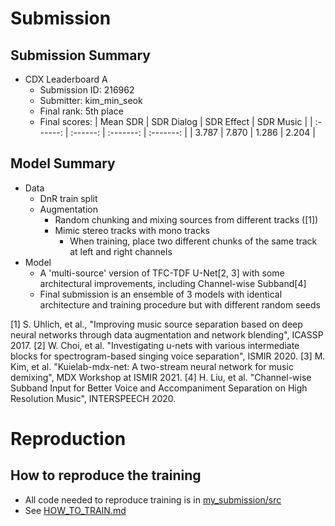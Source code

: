 



# Submission

## Submission Summary

* CDX Leaderboard A
	* Submission ID: 216962
	* Submitter: kim_min_seok
	* Final rank: 5th place
	* Final scores:
	  |  Mean SDR | SDR Dialog | SDR Effect | SDR Music | 
	  | :------: | :------: | :-------: | :-------: | 
	  |   3.787   |   7.870   |   1.286   |   2.204    |    
      

## Model Summary

* Data
	* DnR train split
	* Augmentation
		* Random chunking and mixing sources from different tracks ([1])
		* Mimic stereo tracks with mono tracks
            * When training, place two different chunks of the same track at left and right channels         
* Model
	* A 'multi-source' version of TFC-TDF U-Net[2, 3] with some architectural improvements, including Channel-wise Subband[4]
	* Final submission is an ensemble of 3 models with identical architecture and training procedure but with different random seeds

[1] S. Uhlich, et al., "Improving music source separation based on deep neural networks through data augmentation and network blending", ICASSP 2017.
[2] W. Choi, et al. "Investigating u-nets with various intermediate blocks for spectrogram-based singing voice separation", ISMIR 2020.
[3] M. Kim, et al. "Kuielab-mdx-net: A two-stream neural network for music demixing", MDX Workshop at ISMIR 2021.
[4] H. Liu, et al. "Channel-wise Subband Input for Better Voice and Accompaniment Separation on High Resolution Music", INTERSPEECH 2020.



# Reproduction

## How to reproduce the training
- All code needed to reproduce training is in [my_submission/src](my_submission/src)
- See [HOW_TO_TRAIN.md](my_submission/src/HOW_TO_TRAIN.md)
